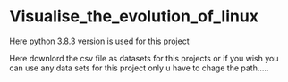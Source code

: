 # Visualise_the_evolution_of_linux
Here python 3.8.3 version is used for this project



Here downlord the csv file as datasets for this projects or if you wish you can use any data sets for this project only u have to chage the path.....
